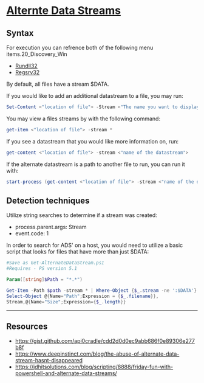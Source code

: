# [Alternte Data Streams](https://attack.mitre.org/techniques/T1564/004/)

## **Syntax**

For execution you can refrence both of the following menu items.20_Discovery_Win  
    
* [Rundll32](Poshc2/instructions/Rundll32.md)
* [Regsrv32](Poshc2/instructions/Regsvr32.md)

By default, all files have a stream $DATA. 

If you would like to add an additional datastream to a file, you may run:
```powershell
Set-Content <"location of file"> -Stream <"The name you want to display"> -value <"Potentially, location of malware or data to exfil"> 
```

You may view a files streams by with the following command:
```powershell
get-item <"location of file"> -stream *
```

If you see a datastream that you would like more information on, run:

```powershell
get-content <"location of file"> -stream <"name of the datastream">
```
If the alternate datastream is a path to another file to run, you can run it with:

```powershell
start-process (get-content <"location of file"> -stream <"name of the datastream">)
```

## **Detection techniques**

Utilize string searches to determine if a stream was created:
* process.parent.args: Stream
* event.code: 1

In order to search for ADS' on a host, you would need to utilize a basic script that looks for files that have more than just $DATA:

```powershell
#Save as Get-AlternateDataStream.ps1
#Requires - PS version 5.1

Param([string]$Path = "*.*")

Get-Item -Path $path -stream * | Where-Object {$_.stream -ne ':$DATA'} |
Select-Object @{Name="Path";Expression = {$_.filename}},
Stream,@{Name="Size";Expression={$_.length}}
```

---

## **Resources**
* https://gist.github.com/api0cradle/cdd2d0d0ec9abb686f0e89306e277b8f
* https://www.deepinstinct.com/blog/the-abuse-of-alternate-data-stream-hasnt-disappeared
* https://jdhitsolutions.com/blog/scripting/8888/friday-fun-with-powershell-and-alternate-data-streams/